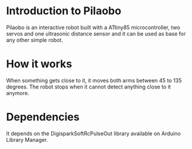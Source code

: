 # Introduction to Pilaobo
Pilaobo is an interactive robot built with a ATtiny85 microcontroller, two servos and one ultrasonic distance sensor and it can be used as base for any other simple robot.

# How it works
When something gets close to it, it moves both arms between 45 to 135 degrees. The robot stops when it cannot detect anything close to it anymore.

# Dependencies
It depends on the DigisparkSoftRcPulseOut library available on Arduino Library Manager.
